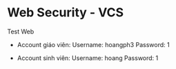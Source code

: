 # Web Security - VCS
Test Web
- Account giáo viên:
Username: hoangph3
Password: 1

- Account sinh viên:
Username: hoang
Password: 1

